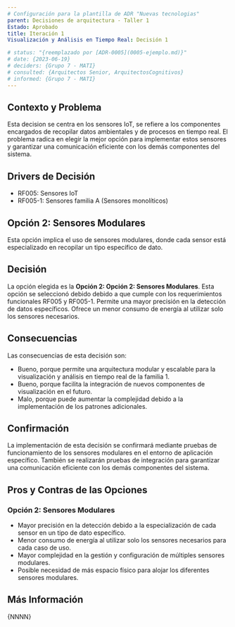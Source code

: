 ```yaml
---
# Configuración para la plantilla de ADR "Nuevas tecnologias"
parent: Decisiones de arquitectura - Taller 1
Estado: Aprobado
title: Iteración 1
Visualización y Análisis en Tiempo Real: Decisión 1

# status: "{reemplazado por [ADR-0005](0005-ejemplo.md)}"
# date: {2023-06-19}
# deciders: {Grupo 7 - MATI}
# consulted: {Arquitectos Senior, ArquitectosCognitivos}
# informed: {Grupo 7 - MATI}
---
```

## Contexto y Problema

Esta decision se centra en los sensores IoT, se refiere a los componentes encargados de recopilar datos ambientales y de procesos en tiempo real. El problema radica en elegir la mejor opción para implementar estos sensores y garantizar una comunicación eficiente con los demás componentes del sistema.

## Drivers de Decisión

* RF005: Sensores IoT
* RF005-1: Sensores familia A (Sensores monolíticos)

## Opción 2: Sensores Modulares

Esta opción implica el uso de sensores modulares, donde cada sensor está especializado en recopilar un tipo específico de dato.

## Decisión

La opción elegida es la **Opción 2: Opción 2: Sensores Modulares**. Esta opción se seleccionó debido debido a que cumple con los requerimientos funcionales RF005 y RF005-1. Permite una mayor precisión en la detección de datos específicos. Ofrece un menor consumo de energía al utilizar solo los sensores necesarios.

## Consecuencias

Las consecuencias de esta decisión son:

* Bueno, porque permite una arquitectura modular y escalable para la visualización y análisis en tiempo real de la familia 1.
* Bueno, porque facilita la integración de nuevos componentes de visualización en el futuro.
* Malo, porque puede aumentar la complejidad debido a la implementación de los patrones adicionales.

## Confirmación

La implementación de esta decisión se confirmará mediante pruebas de funcionamiento de los sensores modulares en el entorno de aplicación específico. También se realizarán pruebas de integración para garantizar una comunicación eficiente con los demás componentes del sistema.

## Pros y Contras de las Opciones

### Opción 2: Sensores Modulares

* Mayor precisión en la detección debido a la especialización de cada sensor en un tipo de dato específico.
* Menor consumo de energía al utilizar solo los sensores necesarios para cada caso de uso.
* Mayor complejidad en la gestión y configuración de múltiples sensores modulares.
* Posible necesidad de más espacio físico para alojar los diferentes sensores modulares.



## Más Información

{NNNN}


